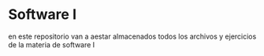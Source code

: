 # Software I
en este repositorio van a aestar almacenados todos los archivos y ejercicios de la materia de software I
